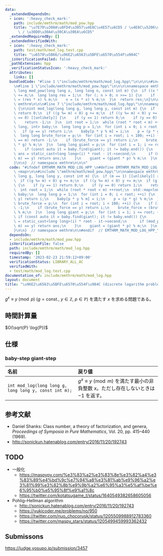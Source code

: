 ```yaml
---
data:
  _extendedDependsOn:
  - icon: ':heavy_check_mark:'
    path: include/emthrm/math/mod_pow.hpp
    title: "\u7E70\u308A\u8FD4\u3057\u4E8C\u4E57\u6CD5 / \u4E8C\u5206\u7D2F\u4E57\u6CD5\
      \ / \u30D0\u30A4\u30CA\u30EA\u6CD5"
  _extendedRequiredBy: []
  _extendedVerifiedWith:
  - icon: ':heavy_check_mark:'
    path: test/math/mod_log.test.cpp
    title: "\u6570\u5B66/\u96E2\u6563\u5BFE\u6570\u554F\u984C"
  _isVerificationFailed: false
  _pathExtension: hpp
  _verificationStatusIcon: ':heavy_check_mark:'
  attributes:
    links: []
  bundledCode: "#line 1 \"include/emthrm/math/mod_log.hpp\"\n\n\n\n#include <map>\n\
    \n#line 1 \"include/emthrm/math/mod_pow.hpp\"\n\n\n\nnamespace emthrm {\n\nlong\
    \ long mod_pow(long long x, long long n, const int m) {\n  if ((x %= m) < 0) x\
    \ += m;\n  long long res = 1;\n  for (; n > 0; n >>= 1) {\n    if (n & 1) res\
    \ = (res * x) % m;\n    x = (x * x) % m;\n  }\n  return res;\n}\n\n}  // namespace\
    \ emthrm\n\n\n#line 7 \"include/emthrm/math/mod_log.hpp\"\n\nnamespace emthrm\
    \ {\n\nint mod_log(long long g, long long y, const int m) {\n  if (m == 1) [[unlikely]]\
    \ return 0;\n  if ((g %= m) < 0) g += m;\n  if ((y %= m) < 0) y += m;\n  if (g\
    \ == 0) [[unlikely]] {\n    if (y == 1) return 0;\n    if (y == 0) return 1;\n\
    \    return -1;\n  }\n  int root = 1;\n  while (root * root < m) ++root;\n  std::map<long\
    \ long, int> baby;\n  long long p = 1;\n  for (int i = 0; i < root; ++i) {\n \
    \   if (p == y) return i;\n    baby[p * y % m] = i;\n    p = (p * g) % m;\n  }\n\
    \  long long brute_force = p;\n  for (int i = root; i < 100; ++i) {\n    if (i\
    \ == m) return -1;\n    if (brute_force == y) return i;\n    brute_force = (brute_force\
    \ * g) % m;\n  }\n  long long giant = p;\n  for (int i = 1; i <= root; ++i) {\n\
    \    if (const auto it = baby.find(giant); it != baby.end()) {\n      const int\
    \ ans = static_cast<long long>(i) * root - it->second;\n      if (mod_pow(g, ans,\
    \ m) == y) return ans;\n    }\n    giant = (giant * p) % m;\n  }\n  return -1;\n\
    }\n\n}  // namespace emthrm\n\n\n"
  code: "#ifndef EMTHRM_MATH_MOD_LOG_HPP_\n#define EMTHRM_MATH_MOD_LOG_HPP_\n\n#include\
    \ <map>\n\n#include \"emthrm/math/mod_pow.hpp\"\n\nnamespace emthrm {\n\nint mod_log(long\
    \ long g, long long y, const int m) {\n  if (m == 1) [[unlikely]] return 0;\n\
    \  if ((g %= m) < 0) g += m;\n  if ((y %= m) < 0) y += m;\n  if (g == 0) [[unlikely]]\
    \ {\n    if (y == 1) return 0;\n    if (y == 0) return 1;\n    return -1;\n  }\n\
    \  int root = 1;\n  while (root * root < m) ++root;\n  std::map<long long, int>\
    \ baby;\n  long long p = 1;\n  for (int i = 0; i < root; ++i) {\n    if (p ==\
    \ y) return i;\n    baby[p * y % m] = i;\n    p = (p * g) % m;\n  }\n  long long\
    \ brute_force = p;\n  for (int i = root; i < 100; ++i) {\n    if (i == m) return\
    \ -1;\n    if (brute_force == y) return i;\n    brute_force = (brute_force * g)\
    \ % m;\n  }\n  long long giant = p;\n  for (int i = 1; i <= root; ++i) {\n   \
    \ if (const auto it = baby.find(giant); it != baby.end()) {\n      const int ans\
    \ = static_cast<long long>(i) * root - it->second;\n      if (mod_pow(g, ans,\
    \ m) == y) return ans;\n    }\n    giant = (giant * p) % m;\n  }\n  return -1;\n\
    }\n\n}  // namespace emthrm\n\n#endif  // EMTHRM_MATH_MOD_LOG_HPP_\n"
  dependsOn:
  - include/emthrm/math/mod_pow.hpp
  isVerificationFile: false
  path: include/emthrm/math/mod_log.hpp
  requiredBy: []
  timestamp: '2023-02-23 21:59:12+09:00'
  verificationStatus: LIBRARY_ALL_AC
  verifiedWith:
  - test/math/mod_log.test.cpp
documentation_of: include/emthrm/math/mod_log.hpp
layout: document
title: "\u96E2\u6563\u5BFE\u6570\u554F\u984C (discrete logarithm problem)"
---
```


$g^x \equiv y \pmod{p}$ ($g = \text{const.},\ y \in \mathbb{Z},\ p \in \mathbb{P}$) を満たす $x$ を求める問題である。


## 時間計算量

$O(\sqrt{P} \log{P})$


## 仕様

### baby-step giant-step

|名前|戻り値|
|:--|:--|
|`int mod_log(long long g, long long y, const int m);`|$g^x \equiv y \pmod{m}$ を満たす最小の非負整数 $x$。ただし存在しないときは $-1$ を返す。|


## 参考文献

- Daniel Shanks: Class number, a theory of factorization, and genera, *Proceedings of Symposia in Pure Mathematics*, Vol. 20, pp. 415–440 (1969).
- http://sonickun.hatenablog.com/entry/2016/11/20/192743


## TODO

- 一般化
  - https://maspypy.com/%e3%83%a2%e3%83%8e%e3%82%a4%e3%83%89%e4%bd%9c%e7%94%a8%e3%81%ab%e9%96%a2%e3%81%99%e3%82%8b%e9%9b%a2%e6%95%a3%e5%af%be%e6%95%b0%e5%95%8f%e9%a1%8c
  - https://twitter.com/kotatsugame_t/status/1640549382658605056
- Pohlig–Hellman algorithm
  - http://sonickun.hatenablog.com/entry/2016/11/20/192743
  - https://yukicoder.me/problems/no/950
  - https://twitter.com/nuo_chocorusk/status/1205509988912783360
  - https://twitter.com/maspy_stars/status/1205499459993362432


## Submissons

https://judge.yosupo.jp/submission/3457
